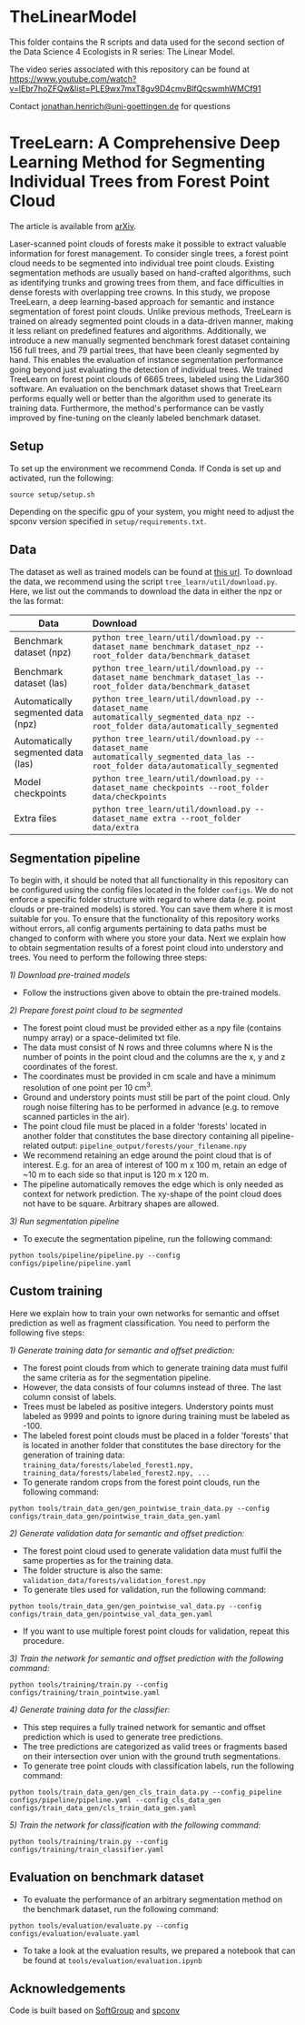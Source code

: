 # TheLinearModel

This folder contains the R scripts and data used for the second section
of the Data Science 4 Ecologists in R series: The Linear Model.

The video series associated with this repository can be found at
https://www.youtube.com/watch?v=lEbr7hoZFQw&list=PLE9wx7mxT8gv9D4cmvBlfQcswmhWMCf91

Contact jonathan.henrich@uni-goettingen.de for questions










# TreeLearn: A Comprehensive Deep Learning Method for Segmenting Individual Trees from Forest Point Cloud

The article is available from [arXiv](https://arxiv.org/abs/2309.08471).

Laser-scanned point clouds of forests make it possible to extract valuable information for forest management. To consider single trees, a forest point cloud needs to be segmented into individual tree point clouds. 
Existing segmentation methods are usually based on hand-crafted algorithms, such as identifying trunks and growing trees from them, and face difficulties in dense forests with overlapping tree crowns. In this study, we propose TreeLearn, a deep learning-based approach for semantic and instance segmentation of forest point clouds. Unlike previous methods, TreeLearn is trained on already segmented point clouds in a data-driven manner, making it less reliant on predefined features and algorithms. 
Additionally, we introduce a new manually segmented benchmark forest dataset containing 156 full trees, and 79 partial trees, that have been cleanly segmented by hand. This enables the evaluation of instance segmentation performance going beyond just evaluating the detection of individual trees.
We trained TreeLearn on forest point clouds of 6665 trees, labeled using the Lidar360 software. An evaluation on the benchmark dataset shows that TreeLearn performs equally well or better than the algorithm used to generate its training data. Furthermore, the method's performance can be vastly improved by fine-tuning on the cleanly labeled benchmark dataset. 

## Setup

To set up the environment we recommend Conda. If Conda is set up and activated, run the following:

```
source setup/setup.sh
```

Depending on the specific gpu of your system, you might need to adjust the spconv version specified in ``setup/requirements.txt``.

## Data

The dataset as well as trained models can be found at [this url](https://doi.org/10.25625/VPMPID). 
To download the data, we recommend using the script ``tree_learn/util/download.py``. Here, we list out the commands to download the data in either the npz or the las format:

| Data        | Download                                             | 
| ----------- | :----------------------------------------------------------- |
| Benchmark dataset (npz)   | ```python tree_learn/util/download.py --dataset_name benchmark_dataset_npz --root_folder data/benchmark_dataset``` | 
| Benchmark dataset (las)  | ```python tree_learn/util/download.py --dataset_name benchmark_dataset_las --root_folder data/benchmark_dataset``` | 
| Automatically segmented data (npz)   | ```python tree_learn/util/download.py --dataset_name automatically_segmented_data_npz --root_folder data/automatically_segmented``` | 
| Automatically segmented data (las)   | ```python tree_learn/util/download.py --dataset_name automatically_segmented_data_las --root_folder data/automatically_segmented``` |
| Model checkpoints   | ```python tree_learn/util/download.py --dataset_name checkpoints --root_folder data/checkpoints``` | 
| Extra files   | ```python tree_learn/util/download.py --dataset_name extra --root_folder data/extra``` | 13 GB        |

<!-- Please refer to [setup guide](docs/setup.md) -->
<!-- Please refer to [pipeline guide](docs/tools/pipeline.md) -->

## Segmentation pipeline

To begin with, it should be noted that all functionality in this repository can be configured using the config files located in the folder ``configs``.
We do not enforce a specific folder structure with regard to where data (e.g. point clouds or pre-trained models) is stored. You can save them where it is most suitable for you.
To ensure that the functionality of this repository works without errors, all config arguments pertaining to data paths must be changed to conform with where you store your data.
Next we explain how to obtain segmentation results of a forest point cloud into understory and trees. You need to perform the following three steps:

*1\) Download pre-trained models*
* Follow the instructions given above to obtain the pre-trained models.

*2\) Prepare forest point cloud to be segmented*
* The forest point cloud must be provided either as a npy file (contains numpy array) or a space-delimited txt file.
* The data must consist of N rows and three columns where N is the number of points in the point cloud and the columns are the x, y and z coordinates of the forest.
* The coordinates must be provided in cm scale and have a minimum resolution of one point per 10 cm<sup>3</sup>.
* Ground and understory points must still be part of the point cloud. Only rough noise filtering has to be performed in advance (e.g. to remove scanned particles in the air).
* The point cloud file must be placed in a folder 'forests' located in another folder that constitutes the base directory containing all pipeline-related output: ``pipeline_output/forests/your_filename.npy``
* We recommend retaining an edge around the point cloud that is of interest. E.g. for an area of interest of 100 m x 100 m, retain an edge of ~10 m to each side so that input is 120 m x 120 m.
* The pipeline automatically removes the edge which is only needed as context for network prediction. The xy-shape of the point cloud does not have to be square. Arbitrary shapes are allowed.

*3\) Run segmentation pipeline*

* To execute the segmentation pipeline, run the following command:
```
python tools/pipeline/pipeline.py --config configs/pipeline/pipeline.yaml
```

## Custom training

Here we explain how to train your own networks for semantic and offset prediction as well as fragment classification. You need to perform the following five steps:

*1\) Generate training data for semantic and offset prediction:*
* The forest point clouds from which to generate training data must fulfil the same criteria as for the segmentation pipeline.
* However, the data consists of four columns instead of three. The last column consist of labels.
* Trees must be labeled as positive integers. Understory points must labeled as 9999 and points to ignore during training must be labeled as -100.
* The labeled forest point clouds must be placed in a folder 'forests' that is located in another  folder that constitutes the base directory for the generation of training data:
``training_data/forests/labeled_forest1.npy, training_data/forests/labeled_forest2.npy, ...``
* To generate random crops from the forest point clouds, run the following command:
```
python tools/train_data_gen/gen_pointwise_train_data.py --config configs/train_data_gen/pointwise_train_data_gen.yaml
```
*2\) Generate validation data for semantic and offset prediction:*
* The forest point cloud used to generate validation data must fulfil the same properties as for the training data.
* The folder structure is also the same: ``validation_data/forests/validation_forest.npy``
* To generate tiles used for validation, run the following command:
```
python tools/train_data_gen/gen_pointwise_val_data.py --config configs/train_data_gen/pointwise_val_data_gen.yaml
```
* If you want to use multiple forest point clouds for validation, repeat this procedure.

*3\) Train the network for semantic and offset prediction with the following command:*
```
python tools/training/train.py --config configs/training/train_pointwise.yaml
```
*4\) Generate training data for the classifier:*
* This step requires a fully trained network for semantic and offset prediction which is used to generate tree predictions.
* The tree predictions are categorized as valid trees or fragments based on their intersection over union with the ground truth segmentations.
* To generate tree point clouds with classification labels, run the following command:
```
python tools/train_data_gen/gen_cls_train_data.py --config_pipeline configs/pipeline/pipeline.yaml --config_cls_data_gen configs/train_data_gen/cls_train_data_gen.yaml
```
*5\) Train the network for classification with the following command:*
```
python tools/training/train.py --config configs/training/train_classifier.yaml
```
## Evaluation on benchmark dataset
* To evaluate the performance of an arbitrary segmentation method on the benchmark dataset, run the following command:
```
python tools/evaluation/evaluate.py --config configs/evaluation/evaluate.yaml
```
* To take a look at the evaluation results, we prepared a notebook that can be found at ``tools/evaluation/evaluation.ipynb``

## Acknowledgements
Code is built based on [SoftGroup](https://github.com/thangvubk/SoftGroup) and [spconv](https://github.com/traveller59/spconv)

